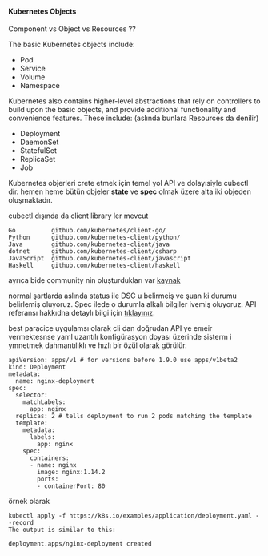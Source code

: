 #### Kubernetes Objects

Component vs Object vs Resources ??


The basic Kubernetes objects include:

- Pod
- Service
- Volume
- Namespace

Kubernetes also contains higher-level abstractions that rely on controllers to build upon the basic objects, and provide additional functionality and convenience features. These include: (aslında bunlara Resources da denilir)

- Deployment
- DaemonSet
- StatefulSet
- ReplicaSet
- Job


Kubernetes objerleri crete etmek için temel yol API ve dolayısiyle cubectl dir. hemen heme bütün objeler __state__ ve __spec__ olmak üzere alta iki objeden oluşmaktadır. 


cubectl dışında da client library ler mevcut


```
Go          github.com/kubernetes/client-go/	
Python      github.com/kubernetes-client/python/	
Java        github.com/kubernetes-client/java	
dotnet      github.com/kubernetes-client/csharp	
JavaScript  github.com/kubernetes-client/javascript	
Haskell     github.com/kubernetes-client/haskell	
```

ayrıca bide community nin oluşturdukları var [kaynak](https://kubernetes.io/docs/reference/using-api/client-libraries/#community-maintained-client-libraries)

normal şartlarda aslında status ile DSC u belirmeiş ve şuan ki durumu belirlemiş oluyoruz. Spec ilede o durumla alkalı bilgiler ivemiş oluyoruz. API referansı hakkıdna detaylı bilgi için [tıklayınız](https://kubernetes.io/docs/reference/using-api/client-libraries/#community-maintained-client-libraries).

best paracice uygulamsı olarak cli dan doğrudan API ye emeir vermektesnse yaml uzantılı konfigürasyon doyası üzerinde sisterm i ymnetmek dahmantılıklı ve hızlı bir özül olarak görülür.


```
apiVersion: apps/v1 # for versions before 1.9.0 use apps/v1beta2
kind: Deployment
metadata:
  name: nginx-deployment
spec:
  selector:
    matchLabels:
      app: nginx
  replicas: 2 # tells deployment to run 2 pods matching the template
  template:
    metadata:
      labels:
        app: nginx
    spec:
      containers:
      - name: nginx
        image: nginx:1.14.2
        ports:
        - containerPort: 80
```


örnek olarak
```
kubectl apply -f https://k8s.io/examples/application/deployment.yaml --record
The output is similar to this:

deployment.apps/nginx-deployment created
```


